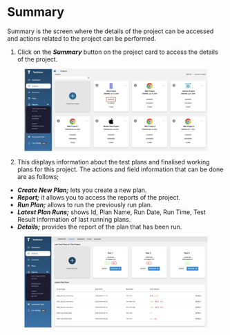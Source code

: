 # Summary

Summary is the screen where the details of the project can be accessed and actions related to the project can be performed.

1. Click on the _**Summary**_ button on the project card to access the details of the project.

<figure><img src="../../.gitbook/assets/Project Summary.png" alt=""><figcaption></figcaption></figure>

2. This displays information about the test plans and finalised working plans for this project. The actions and field information that can be done are as follows;

* _**Create New Plan;**_ lets you create a new plan.
* _**Report;**_ it allows you to access the reports of the project.
* _**Run Plan;**_ allows to run the previously run plan.
* _**Latest Plan Runs;**_ shows Id, Plan Name, Run Date, Run Time, Test Result information of last running plans.
* _**Details;**_ provides the report of the plan that has been run.

<figure><img src="../../.gitbook/assets/Screenshot 2025-02-10 at 09.50.08.png" alt=""><figcaption></figcaption></figure>
